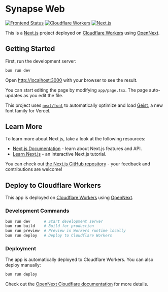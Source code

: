 # Synapse Web

[![Frontend Status](https://img.shields.io/badge/Frontend-Online-brightgreen?style=flat-square&logo=nextdotjs)](https://synapse.elia.vc/)
[![Cloudflare Workers](https://img.shields.io/badge/Cloudflare-Workers-orange?style=flat-square&logo=cloudflare)](https://workers.cloudflare.com/)
[![Next.js](https://img.shields.io/badge/Next.js-15.4.2-black?style=flat-square&logo=next.js)](https://nextjs.org/)

This is a [Next.js](https://nextjs.org) project deployed on [Cloudflare Workers](https://workers.cloudflare.com/) using [OpenNext](https://opennext.js.org/).

## Getting Started

First, run the development server:

```bash
bun run dev
```

Open [http://localhost:3000](http://localhost:3000) with your browser to see the result.

You can start editing the page by modifying `app/page.tsx`. The page auto-updates as you edit the file.

This project uses [`next/font`](https://nextjs.org/docs/app/building-your-application/optimizing/fonts) to automatically optimize and load [Geist](https://vercel.com/font), a new font family for Vercel.

## Learn More

To learn more about Next.js, take a look at the following resources:

- [Next.js Documentation](https://nextjs.org/docs) - learn about Next.js features and API.
- [Learn Next.js](https://nextjs.org/learn) - an interactive Next.js tutorial.

You can check out [the Next.js GitHub repository](https://github.com/vercel/next.js) - your feedback and contributions are welcome!

## Deploy to Cloudflare Workers

This app is deployed on [Cloudflare Workers](https://workers.cloudflare.com/) using [OpenNext](https://opennext.js.org/).

### Development Commands

```bash
bun run dev      # Start development server
bun run build    # Build for production
bun run preview  # Preview in Workers runtime locally
bun run deploy   # Deploy to Cloudflare Workers
```

### Deployment

The app is automatically deployed to Cloudflare Workers. You can also deploy manually:

```bash
bun run deploy
```

Check out the [OpenNext Cloudflare documentation](https://opennext.js.org/cloudflare) for more details.
